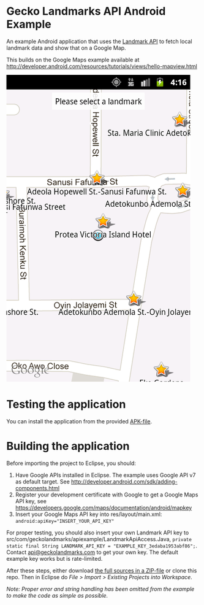 Gecko Landmarks API Android Example
===============

An example Android application that uses the [Landmark API](http://geckolandmarks.com/landmark_api.html) to fetch local landmark data and show that on a Google Map.

This builds on the Google Maps example available at http://developer.android.com/resources/tutorials/views/hello-mapview.html

![Gecko Landmark API Android Example screenshot](https://github.com/gecko-landmarks/GeckoLandmarksAPIAndroidExample/raw/master/Example_Victoria_Island_Lagos_NG.png)


Testing the application
===

You can install the application from the provided [APK-file](https://github.com/gecko-landmarks/GeckoLandmarksAPIAndroidExample/raw/master/GeckoLandmarksAPIAndroidExample.apk).


Building the application
===

Before importing the project to Eclipse, you should:

1. Have Google APIs installed in Eclipse. The example uses Google API v7 as default target. See http://developer.android.com/sdk/adding-components.html
2. Register your development certificate with Google to get a Google Maps API key, see https://developers.google.com/maps/documentation/android/mapkey
3. Insert your Google Maps API key into res/layout/main.xml: `android:apiKey="INSERT_YOUR_API_KEY"`

For proper testing, you should also insert your own Landmark API key to src/com/geckolandmarks/apiexample/LandmarkApiAccess.Java, `private static final String LANDMARK_API_KEY = "EXAMPLE_KEY_3edaba1953abf86";`. Contact api@geckolandmarks.com to get your own key. The default example key works but is rate-limited.

After these steps, either download [the full sources in a ZIP-file](https://github.com/gecko-landmarks/GeckoLandmarksAPIAndroidExample/zipball/master) or clone this repo. Then in Eclipse do *File > Import > Existing Projects into Workspace*.

*Note: Proper error and string handling has been omitted from the example to make the code as simple as possible.*
